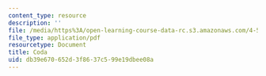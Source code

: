 ```yaml
---
content_type: resource
description: ''
file: /media/https%3A/open-learning-course-data-rc.s3.amazonaws.com/4-540-introduction-to-shape-grammars-i-fall-2018/db39e670652d3f8637c599e19dbee08a_MIT4_540F18_coda.pdf
file_type: application/pdf
resourcetype: Document
title: Coda
uid: db39e670-652d-3f86-37c5-99e19dbee08a
---
```

